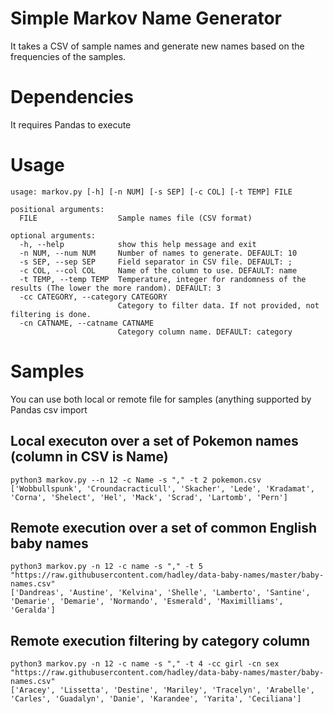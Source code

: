 # Simple Markov Name Generator
It takes a CSV of sample names and generate new names based on the frequencies of the samples.

# Dependencies
It requires Pandas to execute

# Usage
```
usage: markov.py [-h] [-n NUM] [-s SEP] [-c COL] [-t TEMP] FILE

positional arguments:
  FILE                  Sample names file (CSV format)

optional arguments:
  -h, --help            show this help message and exit
  -n NUM, --num NUM     Number of names to generate. DEFAULT: 10
  -s SEP, --sep SEP     Field separator in CSV file. DEFAULT: ;
  -c COL, --col COL     Name of the column to use. DEFAULT: name
  -t TEMP, --temp TEMP  Temperature, integer for randomness of the results (The lower the more random). DEFAULT: 3
  -cc CATEGORY, --category CATEGORY
                        Category to filter data. If not provided, not filtering is done.
  -cn CATNAME, --catname CATNAME
                        Category column name. DEFAULT: category
```  

# Samples

You can use both local or remote file for samples (anything supported by Pandas csv import

## Local executon over a set of Pokemon names (column in CSV is Name)
```
python3 markov.py --n 12 -c Name -s "," -t 2 pokemon.csv
['Wobbullspunk', 'Croundacracticull', 'Skacher', 'Lede', 'Kradamat', 'Corna', 'Shelect', 'Hel', 'Mack', 'Scrad', 'Lartomb', 'Pern']
```
## Remote execution over a set of common English baby names
```
python3 markov.py -n 12 -c name -s "," -t 5 "https://raw.githubusercontent.com/hadley/data-baby-names/master/baby-names.csv"
['Dandreas', 'Austine', 'Kelvina', 'Shelle', 'Lamberto', 'Santine', 'Demarie', 'Demarie', 'Normando', 'Esmerald', 'Maximilliams', 'Geralda']
```

## Remote execution filtering by category column
```
python3 markov.py -n 12 -c name -s "," -t 4 -cc girl -cn sex "https://raw.githubusercontent.com/hadley/data-baby-names/master/baby-names.csv"
['Aracey', 'Lissetta', 'Destine', 'Mariley', 'Tracelyn', 'Arabelle', 'Carles', 'Guadalyn', 'Danie', 'Karandee', 'Yarita', 'Ceciliana']
```
